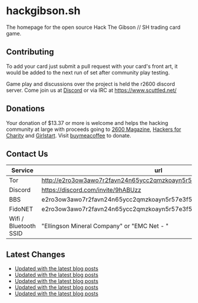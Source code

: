 # hackgibson.sh
The homepage for the open source Hack The Gibson // SH trading card game.


## Contributing

To add your card just submit a pull request with your card's front art, it would be added to the next run of set after community play testing.

Game play and discussions over the project is held the r2600 discord server. Come join us at [Discord](https://discord.com/invite/9hABUzz) or via IRC at https://www.scuttled.net/


## Donations

Your donation of $13.37 or more is welcome and helps the hacking community at large with proceeds going to [2600 Magazine](https://2600.com/), [Hackers for Charity](https://hackersforcharity.org) and [Girlstart](https://girlstart.org).  Visit [buymeacoffee](https://www.buymeacoffee.com/hackgibson.sh) to donate.


## Contact Us

Service | url
-|-
Tor | http://e2ro3ow3awo7r2favn24n65ycc2qmzkoayn5r57e3f56nvjwdcgg32ad.onion
Discord | https://discord.com/invite/9hABUzz
BBS | e2ro3ow3awo7r2favn24n65ycc2qmzkoayn5r57e3f56nvjwdcgg32ad.onion:23
FidoNET | e2ro3ow3awo7r2favn24n65ycc2qmzkoayn5r57e3f56nvjwdcgg32ad.onion:24554
Wifi / Bluetooth SSID | "Ellingson Mineral Company" or "EMC Net - <fidonet address>"

## Latest Changes
<!-- BLOG-POST-LIST:START -->
- [Updated with the latest blog posts](https://github.com/DFW2600/hackgibson.sh/commit/e1e16c30c8edd6d37ff78986b1b7aedaba643c03)
- [Updated with the latest blog posts](https://github.com/DFW2600/hackgibson.sh/commit/760d330da40272de111feff45d6cbe81c77fdbb1)
- [Updated with the latest blog posts](https://github.com/DFW2600/hackgibson.sh/commit/c8424c0af77470415741b4062dcaa264becf95d5)
- [Updated with the latest blog posts](https://github.com/DFW2600/hackgibson.sh/commit/a1db4182cfcd32bc5d65da6a1dc788b7b835dd73)
- [Updated with the latest blog posts](https://github.com/DFW2600/hackgibson.sh/commit/2a38b7647f830d4e398b2b59f20ea7cc0f3420ec)
<!-- BLOG-POST-LIST:END -->
